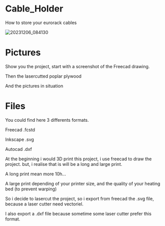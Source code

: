 # Cable_Holder

How to store your eurorack cables

![20231206_084130](https://github.com/dubhalley/Cable_Holder/assets/5200123/1306e1d6-97cb-41a6-8c7b-862a673c1f08)


# Pictures

Show you the project, start with a screenshot of the Freecad drawing.

Then the lasercutted poplar plywood

And the pictures in situation


# Files

You could find here 3 differents formats.

Freecad .fcstd

Inkscape .svg

Autocad .dxf


At the beginning i would 3D print this project, i use freecad to draw the project. but, i realise that is will be a long and large print. 

A long print mean more 10h...

A large print depending of your printer size, and the quality of your heating bed (to prevent warping)


So i decide to lasercut the project, so i export from freecad the .svg file, because a laser cutter need vectoriel.

I also export a .dxf file because sometime some laser cutter prefer this format.
